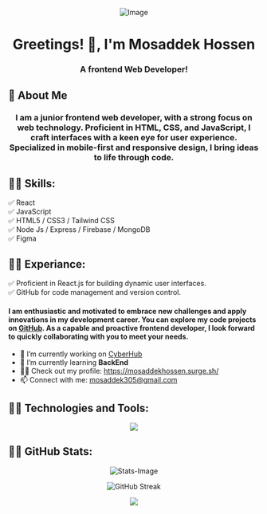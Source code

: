 <p relative align="center">
  <img src="https://img.freepik.com/free-photo/businessman-using-laptop-computer-with-digital-padlock-internet-technology_587448-4892.jpg?t=st=1706025762~exp=1706029362~hmac=a48583bac644b5891e64e50ee828403ce6cd996f938c1ee1e6d1702f70a37231&w=1380" alt="Image" />
</p>

<h1 absolute align="center">Greetings! 👋, I'm Mosaddek Hossen</h1>
<h3 align="center">A frontend Web Developer!</h3>

## 🚀 About Me
### <p align="center">I am a junior frontend web developer, with a strong focus on web technology. Proficient in HTML, CSS, and JavaScript, I craft interfaces with a keen eye for user experience. Specialized in mobile-first and responsive design, I bring ideas to life through code.</p>

## 👨‍💻 Skills: 
✅ React <br> 
✅ JavaScript <br>
✅ HTML5 / CSS3 / Tailwind CSS <br>
✅ Node Js / Express / Firebase / MongoDB <br>
✅ Figma <br>

## 👨‍💻 Experiance: 

✅ Proficient in React.js for building dynamic user interfaces. <br> 
✅ GitHub for code management and version control. <br> 

#### I am enthusiastic and motivated to embrace new challenges and apply innovations in my development career. You can explore my code projects on [GitHub](https://github.com/MosaddekHossen?tab=repositories). As a capable and proactive frontend developer, I look forward to quickly collaborating with you to meet your needs.

- 🔭 I’m currently working on <a href="https://123sweet-copy.surge.sh/" target="_blank">CyberHub</a>
- 🌱 I’m currently learning <strong>BackEnd</strong>
- 👨‍💻 Check out my profile: <a href="https://mosaddekhossen.surge.sh/" target="_blank">https://mosaddekhossen.surge.sh/</a>
- 📫 Connect with me: <a href="mailto:mosaddek305@gmail.com">mosaddek305@gmail.com</a>

## 👨‍💻 Technologies and Tools: 

<p align="center">
  <a href="https://skillicons.dev">
    <img src="https://skillicons.dev/icons?i=html,css,tailwind,js,react,firebase,nodejs,express,mongodb,figma,github,nextjs" />
  </a>
</p>

## 👨‍💻 GitHub Stats:

 <p align="center">
    <img src="https://github-readme-stats.vercel.app/api/top-langs?username=mosaddekhossen&theme=dark&title_color=fff&text_color=fff&border=5pxsolidred&layout=compact" alt="Stats-Image" />
 </p>

<p align="center">
  <img src="https://github-readme-streak-stats.herokuapp.com/?user=mosaddekhossen&theme=github-dark" alt="GitHub Streak" />
</p>

<p align="center">
  <img src="https://raw.githubusercontent.com/shakilahmedatik/shakilahmedatik/36f6082eed9388f5965d96f2fbc917a2cb888c89/wave.svg" />
</p>
